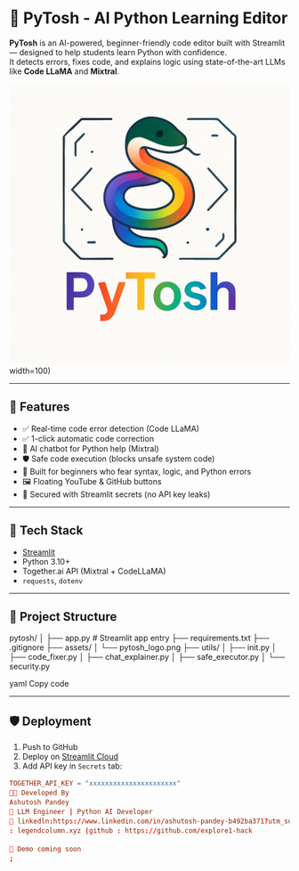 # 🐍 PyTosh - AI Python Learning Editor

**PyTosh** is an AI-powered, beginner-friendly code editor built with Streamlit — designed to help students learn Python with confidence.  
It detects errors, fixes code, and explains logic using state-of-the-art LLMs like **Code LLaMA** and **Mixtral**.

![PyTosh Logo](pytosh_logo.png) width=100)

---

## 🚀 Features

- ✅ Real-time code error detection (Code LLaMA)
- ✅ 1-click automatic code correction
- 💬 AI chatbot for Python help (Mixtral)
- 🛡️ Safe code execution (blocks unsafe system code)
- 🧠 Built for beginners who fear syntax, logic, and Python errors
- 🖼️ Floating YouTube & GitHub buttons
- 🔐 Secured with Streamlit secrets (no API key leaks)

---

## 🔧 Tech Stack

- [Streamlit](https://streamlit.io)
- Python 3.10+
- Together.ai API (Mixtral + CodeLLaMA)
- `requests`, `dotenv`

---

## 📁 Project Structure

pytosh/
│
├── app.py # Streamlit app entry
├── requirements.txt
├── .gitignore
├── assets/
│ └── pytosh_logo.png
├── utils/
│ ├── init.py
│ ├── code_fixer.py
│ ├── chat_explainer.py
│ ├── safe_executor.py
│ └── security.py

yaml
Copy code

---

## 🛡️ Deployment

1. Push to GitHub
2. Deploy on [Streamlit Cloud](https://streamlit.io/cloud)
3. Add API key in `Secrets` tab:

```toml
TOGETHER_API_KEY = "xxxxxxxxxxxxxxxxxxxxxx"
👨‍💻 Developed By
Ashutosh Pandey
🚀 LLM Engineer | Python AI Developer
🔗 linkedln:https://www.linkedin.com/in/ashutosh-pandey-b492ba371?utm_source=share&utm_campaign=share_via&utm_content=profile&utm_medium=android_app |blog 
: legendcolumn.xyz |github : https://github.com/explore1-hack

🧪 Demo coming soon
;
